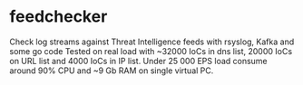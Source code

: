 # feedchecker
Check log streams against Threat Intelligence feeds with rsyslog, Kafka and some go code
Tested on real load with ~32000 IoCs in dns list, 20000 IoCs on URL list and 4000 IoCs in IP list. Under 25 000 EPS load consume around 90% CPU and ~9 Gb RAM on single virtual PC.
